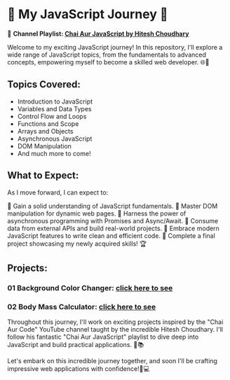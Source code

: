 # 🚀 My JavaScript Journey 🚀

🎥 **Channel Playlist: [Chai Aur JavaScript by Hitesh Choudhary](https://www.youtube.com/watch?v=Hr5iLG7sUa0&list=PLu71SKxNbfoBuX3f4EOACle2y-tRC5Q37)**

Welcome to my exciting JavaScript journey! In this repository, I'll explore a wide range of JavaScript topics, from the fundamentals to advanced concepts, empowering myself to become a skilled web developer. 🌐🎉

## Topics Covered:

- Introduction to JavaScript
- Variables and Data Types
- Control Flow and Loops
- Functions and Scope
- Arrays and Objects
- Asynchronous JavaScript
- DOM Manipulation
- And much more to come!

## What to Expect:

As I move forward, I can expect to:

🌟 Gain a solid understanding of JavaScript fundamentals.
🌟 Master DOM manipulation for dynamic web pages.
🌟 Harness the power of asynchronous programming with Promises and Async/Await.
🌟 Consume data from external APIs and build real-world projects.
🌟 Embrace modern JavaScript features to write clean and efficient code.
🌟 Complete a final project showcasing my newly acquired skills! 🏆

## Projects:

  ### 01 Background Color Changer: [click here to see](https://color-changer-background.netlify.app/)

  ### 02 Body Mass Calculator: [click here to see](https://new-body-mass-calculator.netlify.app/)


Throughout this journey, I'll work on exciting projects inspired by the "Chai Aur Code" YouTube channel taught by the incredible Hitesh Choudhary.  I'll follow his fantastic "Chai Aur JavaScript" playlist to dive deep into JavaScript and build practical applications. 🎥📚

Let's embark on this incredible journey together, and soon I'll be crafting impressive web applications with confidence!💪💻
